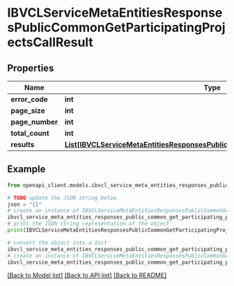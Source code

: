 # IBVCLServiceMetaEntitiesResponsesPublicCommonGetParticipatingProjectsCallResult


## Properties

Name | Type | Description | Notes
------------ | ------------- | ------------- | -------------
**error_code** | **int** |  | [optional] 
**page_size** | **int** |  | [optional] 
**page_number** | **int** |  | [optional] 
**total_count** | **int** |  | [optional] 
**results** | [**List[IBVCLServiceMetaEntitiesResponsesPublicCommonGetParticipatingProjectsItem]**](IBVCLServiceMetaEntitiesResponsesPublicCommonGetParticipatingProjectsItem.md) |  | [optional] 

## Example

```python
from openapi_client.models.ibvcl_service_meta_entities_responses_public_common_get_participating_projects_call_result import IBVCLServiceMetaEntitiesResponsesPublicCommonGetParticipatingProjectsCallResult

# TODO update the JSON string below
json = "{}"
# create an instance of IBVCLServiceMetaEntitiesResponsesPublicCommonGetParticipatingProjectsCallResult from a JSON string
ibvcl_service_meta_entities_responses_public_common_get_participating_projects_call_result_instance = IBVCLServiceMetaEntitiesResponsesPublicCommonGetParticipatingProjectsCallResult.from_json(json)
# print the JSON string representation of the object
print(IBVCLServiceMetaEntitiesResponsesPublicCommonGetParticipatingProjectsCallResult.to_json())

# convert the object into a dict
ibvcl_service_meta_entities_responses_public_common_get_participating_projects_call_result_dict = ibvcl_service_meta_entities_responses_public_common_get_participating_projects_call_result_instance.to_dict()
# create an instance of IBVCLServiceMetaEntitiesResponsesPublicCommonGetParticipatingProjectsCallResult from a dict
ibvcl_service_meta_entities_responses_public_common_get_participating_projects_call_result_from_dict = IBVCLServiceMetaEntitiesResponsesPublicCommonGetParticipatingProjectsCallResult.from_dict(ibvcl_service_meta_entities_responses_public_common_get_participating_projects_call_result_dict)
```
[[Back to Model list]](../README.md#documentation-for-models) [[Back to API list]](../README.md#documentation-for-api-endpoints) [[Back to README]](../README.md)


